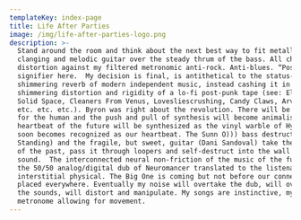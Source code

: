 ```yaml
---
templateKey: index-page
title: Life After Parties
image: /img/life-after-parties-logo.png
description: >-
  Stand around the room and think about the next best way to fit metallic
  clanging and melodic guitar over the steady thrum of the bass. All chords and
  distortion against my filtered metronomic anti-rock. Anti-blues. “Post” has no
  signifier here.  My decision is final, is antithetical to the status-quo
  shimmering reverb of modern independent music, instead cashing it in for the
  shimmering distortion and rigidity of a lo-fi post-punk tape (see: Elisa Waut,
  Solid Space, Cleaners From Venus, Lovesliescrushing, Candy Claws, Arvo Pärt,
  etc. etc. etc.). Byron was right about the revolution. There will be no need
  for the human and the push and pull of synthesis will become animalistic. The
  heartbeat of the future will be synthesized as the vinyl warble of Hyperdub
  soon becomes recognized as our heartbeat. The Sunn O))) bass destruction (Iain
  Standing) and the fragile, but sweet, guitar (Dani Sandoval) take the sounds
  of the past, pass it through loopers and self-destruct into the wall of
  sound.  The interconnected neural non-friction of the music of the future is
  the 50/50 analog/digital dub of Neuromancer translated to the listenable,
  interstitial physical. The Big One is coming but not before our connectors are
  placed everywhere. Eventually my noise will overtake the dub, will overtake
  the sounds, will distort and manipulate. My songs are instinctive, my
  metronome allowing for movement.
---
```


